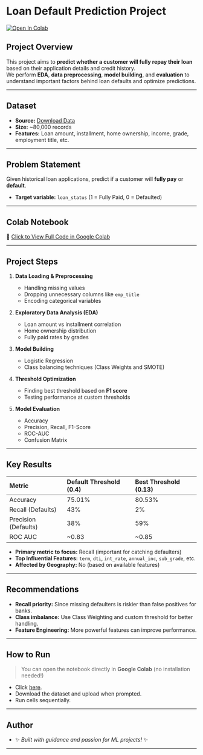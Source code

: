 # Loan Default Prediction Project

[![Open In Colab](https://colab.research.google.com/assets/colab-badge.svg)](https://colab.research.google.com/drive/1PBFBpgXex0E91ThH3G8C1FWwoiIFs0qj?usp=sharing)

## Project Overview

This project aims to **predict whether a customer will fully repay their loan** based on their application details and credit history.  
We perform **EDA**, **data preprocessing**, **model building**, and **evaluation** to understand important factors behind loan defaults and optimize predictions.

---

## Dataset

- **Source:** [Download Data](https://drive.google.com/file/d/1ZPYj7CZCfxntE8p2Lze_4QO4MyEOy6_d/view?usp=sharing)
- **Size:** ~80,000 records
- **Features:** Loan amount, installment, home ownership, income, grade, employment title, etc.

---

## Problem Statement

Given historical loan applications, predict if a customer will **fully pay** or **default**.

- **Target variable:** `loan_status` (1 = Fully Paid, 0 = Defaulted)

---

## Colab Notebook

🔗 [Click to View Full Code in Google Colab](https://colab.research.google.com/drive/1PBFBpgXex0E91ThH3G8C1FWwoiIFs0qj?usp=sharing)

---

## Project Steps

1. **Data Loading & Preprocessing**
   - Handling missing values
   - Dropping unnecessary columns like `emp_title`
   - Encoding categorical variables

2. **Exploratory Data Analysis (EDA)**
   - Loan amount vs installment correlation
   - Home ownership distribution
   - Fully paid rates by grades

3. **Model Building**
   - Logistic Regression
   - Class balancing techniques (Class Weights and SMOTE)

4. **Threshold Optimization**
   - Finding best threshold based on **F1 score**
   - Testing performance at custom thresholds

5. **Model Evaluation**
   - Accuracy
   - Precision, Recall, F1-Score
   - ROC-AUC
   - Confusion Matrix

---

## Key Results

| Metric | Default Threshold (0.4) | Best Threshold (0.13) |
|:------|:-------------------------|:----------------------|
| Accuracy | 75.01% | 80.53% |
| Recall (Defaults) | 43% | 2% |
| Precision (Defaults) | 38% | 59% |
| ROC AUC | ~0.83 | ~0.85 |

- **Primary metric to focus:** Recall (important for catching defaulters)
- **Top Influential Features:** `term`, `dti`, `int_rate`, `annual_inc`, `sub_grade`, etc.
- **Affected by Geography:** No (based on available features)

---

## Recommendations

- **Recall priority:** Since missing defaulters is riskier than false positives for banks.
- **Class imbalance:** Use Class Weighting and custom threshold for better handling.
- **Feature Engineering:** More powerful features can improve performance.

---

## How to Run

> You can open the notebook directly in **Google Colab** (no installation needed!)

- Click [here](https://colab.research.google.com/drive/1PBFBpgXex0E91ThH3G8C1FWwoiIFs0qj?usp=sharing).
- Download the dataset and upload when prompted.
- Run cells sequentially.

---

## Author

- ✨ *Built with guidance and passion for ML projects!* ✨

---
